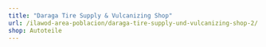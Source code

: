 ```yaml
---
title: "Daraga Tire Supply & Vulcanizing Shop"
url: /ilawod-area-poblacion/daraga-tire-supply-und-vulcanizing-shop-2/
shop: Autoteile
---
```

